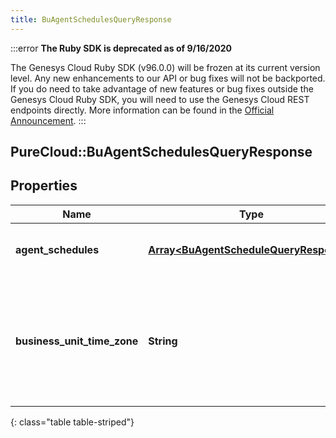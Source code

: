 ```yaml
---
title: BuAgentSchedulesQueryResponse
---
```


:::error
**The Ruby SDK is deprecated as of 9/16/2020**

The Genesys Cloud Ruby SDK (v96.0.0) will be frozen at its current version level. Any new enhancements to our API or bug fixes will not be backported. If you do need to take advantage of new features or bug fixes outside the Genesys Cloud Ruby SDK, you will need to use the Genesys Cloud REST endpoints directly. More information can be found in the [Official Announcement](https://developer.mypurecloud.com/forum/t/announcement-genesys-cloud-ruby-sdk-end-of-life/8850).
:::


## PureCloud::BuAgentSchedulesQueryResponse

## Properties

|Name | Type | Description | Notes|
|------------ | ------------- | ------------- | -------------|
| **agent_schedules** | [**Array&lt;BuAgentScheduleQueryResponse&gt;**](BuAgentScheduleQueryResponse.html) | The requested agent schedules | [optional] |
| **business_unit_time_zone** | **String** | The time zone configured for the business unit to which these schedules apply | [optional] |
{: class="table table-striped"}


